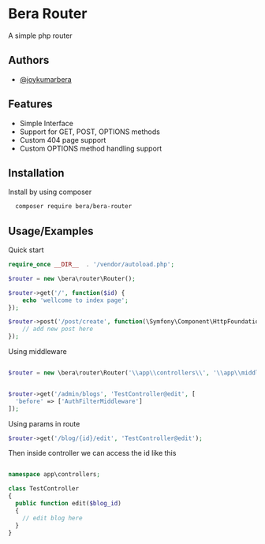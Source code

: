 
# Bera Router

A simple php router

## Authors

- [@joykumarbera](https://www.github.com/joykumarbera)

## Features

- Simple Interface
- Support for GET, POST, OPTIONS methods
- Custom 404 page support
- Custom OPTIONS method handling support

## Installation

Install by using composer

```bash
  composer require bera/bera-router
```
    
## Usage/Examples

Quick start

```php
require_once __DIR__  . '/vendor/autoload.php';

$router = new \bera\router\Router();

$router->get('/', function($id) {
    echo 'wellcome to index page';
});

$router->post('/post/create', function(\Symfony\Component\HttpFoundation\Request $request, \Symfony\Component\HttpFoundation\Respone $response) {
    // add new post here
});
```

Using middleware
```php

$router = new \bera\router\Router('\\app\\controllers\\', '\\app\\middlewares\\');


$router->get('/admin/blogs', 'TestController@edit', [
  'before' => ['AuthFilterMiddleware']
]);
```

Using params in route

```php
$router->get('/blog/{id}/edit', 'TestController@edit');
```

Then inside controller we can access the id like this

```php

namespace app\controllers;

class TestController
{
  public function edit($blog_id)
  {
    // edit blog here
  }
}
```

